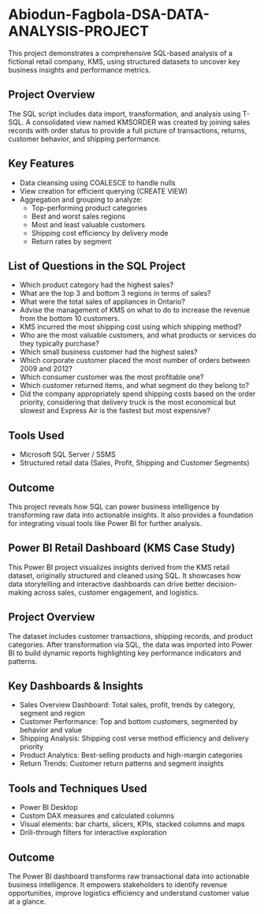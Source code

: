# Abiodun-Fagbola-DSA-DATA-ANALYSIS-PROJECT
This project demonstrates a comprehensive SQL-based analysis of a fictional retail company, KMS, using structured datasets to uncover key business insights and performance metrics.
## Project Overview
The SQL script includes data import, transformation, and analysis using T-SQL. A consolidated view named KMSORDER was created by joining sales records with order status to provide a full picture of transactions, returns, customer behavior, and shipping performance.
## Key Features
- Data cleansing using COALESCE to handle nulls
- View creation for efficient querying (CREATE VIEW)
- Aggregation and grouping to analyze:
  - Top-performing product categories
  - Best and worst sales regions
  - Most and least valuable customers
  - Shipping cost efficiency by delivery mode
  - Return rates by segment
## List of Questions in the SQL Project
-	Which product category had the highest sales?
-	What are the top 3 and bottom 3 regions in terms of sales?
-	What were the total sales of appliances in Ontario?
-	Advise the management of KMS on what to do to increase the revenue from the bottom 10 customers.
-	KMS incurred the most shipping cost using which shipping method?
-	Who are the most valuable customers, and what products or services do they typically purchase?
-	Which small business customer had the highest sales?
-	Which corporate customer placed the most number of orders between 2009 and 2012?
-	Which consumer customer was the most profitable one?
-	Which customer returned items, and what segment do they belong to?
-	Did the company appropriately spend shipping costs based on the order priority, considering that delivery truck is the most economical but slowest and Express Air is the fastest but most expensive?
## Tools Used
- Microsoft SQL Server / SSMS
- Structured retail data (Sales, Profit, Shipping and Customer Segments)
## Outcome
This project reveals how SQL can power business intelligence by transforming raw data into actionable insights. It also provides a foundation for integrating visual tools like Power BI for further analysis.



## Power BI Retail Dashboard (KMS Case Study)
This Power BI project visualizes insights derived from the KMS retail dataset, originally structured and cleaned using SQL. It showcases how data storytelling and interactive dashboards can drive better decision-making across sales, customer engagement, and logistics.
## Project Overview
The dataset includes customer transactions, shipping records, and product categories. After transformation via SQL, the data was imported into Power BI to build dynamic reports highlighting key performance indicators and patterns.
## Key Dashboards & Insights
- Sales Overview Dashboard: Total sales, profit, trends by category, segment and region
- Customer Performance: Top and bottom customers, segmented by behavior and value
- Shipping Analysis: Shipping cost verse method efficiency and delivery priority
- Product Analytics: Best-selling products and high-margin categories
- Return Trends: Customer return patterns and segment insights
## Tools and Techniques Used
- Power BI Desktop
- Custom DAX measures and calculated columns
- Visual elements: bar charts, slicers, KPIs, stacked columns and maps
- Drill-through filters for interactive exploration
## Outcome
The Power BI dashboard transforms raw transactional data into actionable business intelligence. It empowers stakeholders to identify revenue opportunities, improve logistics efficiency and understand customer value at a glance.
